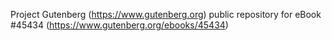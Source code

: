 Project Gutenberg (https://www.gutenberg.org) public repository for eBook #45434 (https://www.gutenberg.org/ebooks/45434)
